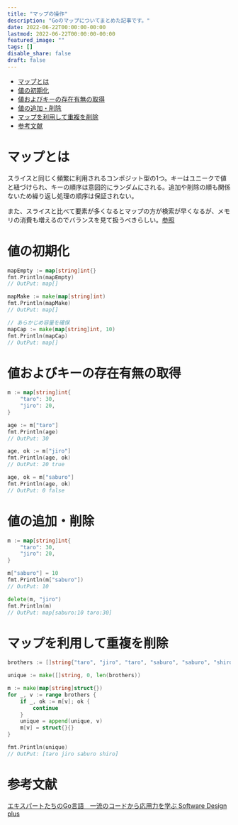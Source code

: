 ```yaml
---
title: "マップの操作"
description: "Goのマップについてまとめた記事です。"
date: 2022-06-22T00:00:00-00:00
lastmod: 2022-06-22T00:00:00-00:00
featured_image: ""
tags: []
disable_share: false
draft: false
---
```


- [マップとは](#マップとは)
- [値の初期化](#値の初期化)
- [値およびキーの存在有無の取得](#値およびキーの存在有無の取得)
- [値の追加・削除](#値の追加削除)
- [マップを利用して重複を削除](#マップを利用して重複を削除)
- [参考文献](#参考文献)

# マップとは

スライスと同じく頻繁に利用されるコンポジット型の1つ。キーはユニークで値と紐づけられ、キーの順序は意図的にランダムにされる。追加や削除の順も関係ないため繰り返し処理の順序は保証されない。

また、スライスと比べて要素が多くなるとマップの方が検索が早くなるが、メモリの消費も増えるのでバランスを見て扱うべきらしい。[参照](https://times.hrbrain.co.jp/entry/go-slice-or-map#map-or-slice-%E3%81%A9%E3%81%A3%E3%81%A1%E3%81%8B%E3%81%AD)

# 値の初期化

```go
mapEmpty := map[string]int{}
fmt.Println(mapEmpty)
// OutPut: map[]

mapMake := make(map[string]int)
fmt.Println(mapMake)
// OutPut: map[]

// あらかじめ容量を確保
mapCap := make(map[string]int, 10)
fmt.Println(mapCap)
// OutPut: map[]
```

# 値およびキーの存在有無の取得

```go
m := map[string]int{
	"taro": 30,
	"jiro": 20,
}

age := m["taro"]
fmt.Println(age)
// OutPut: 30

age, ok := m["jiro"]
fmt.Println(age, ok)
// OutPut: 20 true

age, ok = m["saburo"]
fmt.Println(age, ok)
// OutPut: 0 false
```

# 値の追加・削除

```go
m := map[string]int{
	"taro": 30,
	"jiro": 20,
}

m["saburo"] = 10
fmt.Println(m["saburo"])
// OutPut: 10

delete(m, "jiro")
fmt.Println(m)
// OutPut: map[saburo:10 taro:30]
```

# マップを利用して重複を削除

```go
brothers := []string{"taro", "jiro", "taro", "saburo", "saburo", "shiro"}

unique := make([]string, 0, len(brothers))

m := make(map[string]struct{})
for _, v := range brothers {
	if _, ok := m[v]; ok {
		continue
	}
	unique = append(unique, v)
	m[v] = struct{}{}
}

fmt.Println(unique)
// OutPut: [taro jiro saburo shiro]
```


# 参考文献

[エキスパートたちのGo言語　一流のコードから応用力を学ぶ Software Design plus](https://gihyo.jp/book/2022/978-4-297-12519-6)
